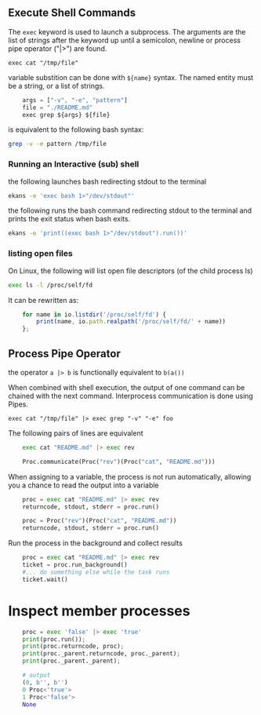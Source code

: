 


## Execute Shell Commands

The `exec` keyword is used to launch a subprocess. The arguments are the
list of strings after the keyword up until a semicolon, newline or process pipe operator ("|>") are found.

    exec cat "/tmp/file"

variable substition can be done with `${name}` syntax. The named entity must be
a string, or a list of strings.

```javascript
    args = ["-v", "-e", "pattern"]
    file = "./README.md"
    exec grep ${args} ${file}
```

is equivalent to the following bash syntax:

```bash
grep -v -e pattern /tmp/file
```

### Running an Interactive (sub) shell

the following launches bash redirecting stdout to the terminal
```bash
ekans -e 'exec bash 1>"/dev/stdout"'
```

the following runs the bash command redirecting stdout to the terminal
and prints the exit status when bash exits.


```bash
ekans -e 'print((exec bash 1>"/dev/stdout").run())'

```

### listing open files

On Linux, the following will list open file descriptors (of the child process ls)

```bash
exec ls -l /proc/self/fd
````

It can be rewritten as:

``` javascript
    for name in io.listdir('/proc/self/fd') {
        print(name, io.path.realpath('/proc/self/fd/' + name))
    };
```


## Process Pipe Operator

the operator `a |> b` is functionally equivalent to `b(a())`

When combined with shell execution, the output of one command can be chained
with the next command. Interprocess communication is done using Pipes.

    exec cat "/tmp/file" |> exec grep "-v" "-e" foo

The following pairs of lines are equivalent

```python
    exec cat "README.md" |> exec rev

    Proc.communicate(Proc("rev")(Proc("cat", "README.md")))
```

When assigning to a variable, the process is not run automatically, allowing you a chance to read the output into a variable

```python
    proc = exec cat "README.md" |> exec rev
    returncode, stdout, stderr = proc.run()

    proc = Proc("rev")(Proc("cat", "README.md"))
    returncode, stdout, stderr = proc.run()
```

Run the process in the background and collect results
```python
    proc = exec cat "README.md" |> exec rev
    ticket = proc.run_background()
    #... do something else while the task runs
    ticket.wait()
```

# Inspect member processes

```python
    proc = exec 'false' |> exec 'true'
    print(proc.run());
    print(proc.returncode, proc);
    print(proc._parent.returncode, proc._parent);
    print(proc._parent._parent);

    # output
    (0, b'', b'')
    0 Proc<'true'>
    1 Proc<'false'>
    None
```
